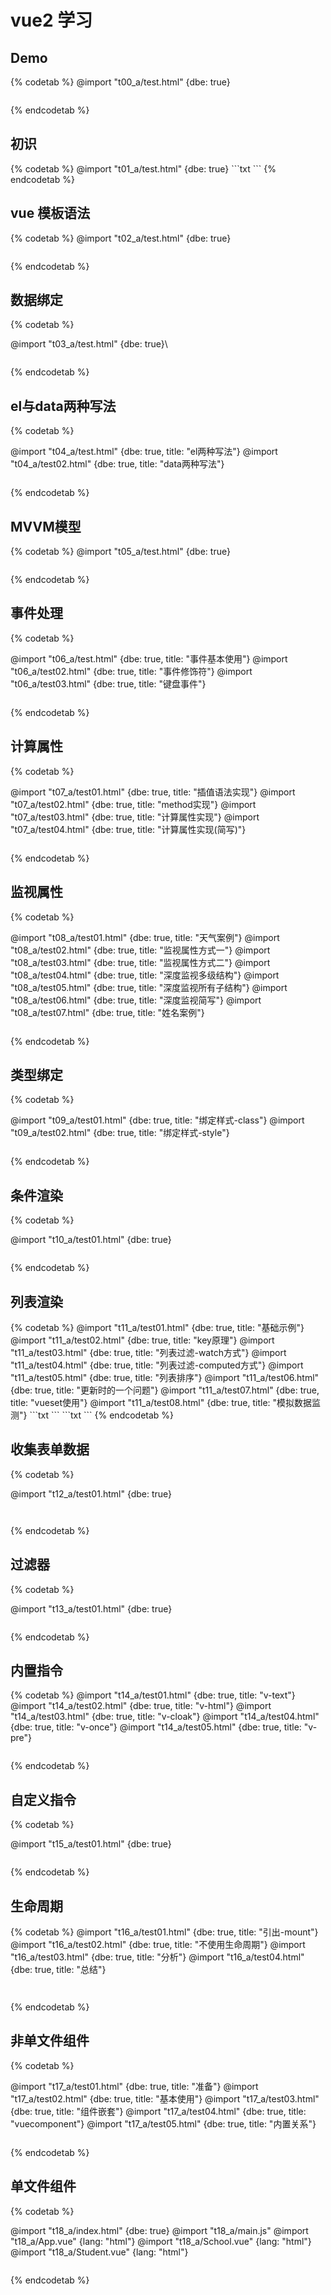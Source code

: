 # vue2 学习

## Demo

{% codetab %}
@import "t00_a/test.html" {dbe: true}
```txt
```
{% endcodetab %}

## 初识

<mytab>
{% codetab %}
@import "t01_a/test.html" {dbe: true}
```txt
```
{% endcodetab %}
</mytab>

## vue 模板语法

{% codetab %}
@import "t02_a/test.html" {dbe: true}
```txt
```
{% endcodetab %}

## 数据绑定

{% codetab %}

@import "t03_a/test.html" {dbe: true}\
```txt
```

{% endcodetab %}

## el与data两种写法

{% codetab %}

@import "t04_a/test.html" {dbe: true, title: "el两种写法"}
@import "t04_a/test02.html" {dbe: true, title: "data两种写法"}
```txt
```

{% endcodetab %}

## MVVM模型

{% codetab %}
@import "t05_a/test.html" {dbe: true}
```txt
```
{% endcodetab %}

## 事件处理

{% codetab %}

@import "t06_a/test.html" {dbe: true, title: "事件基本使用"}
@import "t06_a/test02.html" {dbe: true, title: "事件修饰符"}
@import "t06_a/test03.html" {dbe: true, title: "键盘事件"}
```txt
```
{% endcodetab %}

## 计算属性

{% codetab %}

@import "t07_a/test01.html" {dbe: true, title: "插值语法实现"}
@import "t07_a/test02.html" {dbe: true, title: "method实现"}
@import "t07_a/test03.html" {dbe: true, title: "计算属性实现"}
@import "t07_a/test04.html" {dbe: true, title: "计算属性实现(简写)"}
```txt
```
{% endcodetab %}

## 监视属性

{% codetab %}

@import "t08_a/test01.html" {dbe: true, title: "天气案例"}
@import "t08_a/test02.html" {dbe: true, title: "监视属性方式一"}
@import "t08_a/test03.html" {dbe: true, title: "监视属性方式二"}
@import "t08_a/test04.html" {dbe: true, title: "深度监视多级结构"}
@import "t08_a/test05.html" {dbe: true, title: "深度监视所有子结构"}
@import "t08_a/test06.html" {dbe: true, title: "深度监视简写"}
@import "t08_a/test07.html" {dbe: true, title: "姓名案例"}
```txt
```
{% endcodetab %}

## 类型绑定

{% codetab %}

@import "t09_a/test01.html" {dbe: true, title: "绑定样式-class"}
@import "t09_a/test02.html" {dbe: true, title: "绑定样式-style"}
```txt
```
{% endcodetab %}

## 条件渲染

{% codetab %}

@import "t10_a/test01.html" {dbe: true}
```txt
```
{% endcodetab %}

## 列表渲染

<codetab>
{% codetab %}
@import "t11_a/test01.html" {dbe: true, title: "基础示例"}
@import "t11_a/test02.html" {dbe: true, title: "key原理"}
@import "t11_a/test03.html" {dbe: true, title: "列表过滤-watch方式"}
@import "t11_a/test04.html" {dbe: true, title: "列表过滤-computed方式"}
@import "t11_a/test05.html" {dbe: true, title: "列表排序"}
@import "t11_a/test06.html" {dbe: true, title: "更新时的一个问题"}
@import "t11_a/test07.html" {dbe: true, title: "vueset使用"}
@import "t11_a/test08.html" {dbe: true, title: "模拟数据监测"}
```txt
```
```txt
```
{% endcodetab %}
</codetab>

## 收集表单数据

<codetab>
{% codetab %}

@import "t12_a/test01.html" {dbe: true}
```txt
```
```txt
```
{% endcodetab %}
</codetab>



## 过滤器

<codetab>
{% codetab %}

@import "t13_a/test01.html" {dbe: true}
```txt
```
{% endcodetab %}
</codetab>

## 内置指令

{% codetab %}
@import "t14_a/test01.html" {dbe: true, title: "v-text"}
@import "t14_a/test02.html" {dbe: true, title: "v-html"}
@import "t14_a/test03.html" {dbe: true, title: "v-cloak"}
@import "t14_a/test04.html" {dbe: true, title: "v-once"}
@import "t14_a/test05.html" {dbe: true, title: "v-pre"}
```txt
```
{% endcodetab %}

## 自定义指令

{% codetab %}

@import "t15_a/test01.html" {dbe: true}
```txt
```
{% endcodetab %}

## 生命周期

{% codetab %}
@import "t16_a/test01.html" {dbe: true, title: "引出-mount"}
@import "t16_a/test02.html" {dbe: true, title: "不使用生命周期"}
@import "t16_a/test03.html" {dbe: true, title: "分析"}
@import "t16_a/test04.html" {dbe: true, title: "总结"}
```txt
```
```txt
```
{% endcodetab %}

## 非单文件组件

{% codetab %}

@import "t17_a/test01.html" {dbe: true, title: "准备"}
@import "t17_a/test02.html" {dbe: true, title: "基本使用"}
@import "t17_a/test03.html" {dbe: true, title: "组件嵌套"}
@import "t17_a/test04.html" {dbe: true, title: "vuecomponent"}
@import "t17_a/test05.html" {dbe: true, title: "内置关系"}
```txt
```
{% endcodetab %}

## 单文件组件

{% codetab %}

@import "t18_a/index.html" {dbe: true}
@import "t18_a/main.js" 
@import "t18_a/App.vue" {lang: "html"}
@import "t18_a/School.vue" {lang: "html"}
@import "t18_a/Student.vue" {lang: "html"}
```txt
```
{% endcodetab %}
